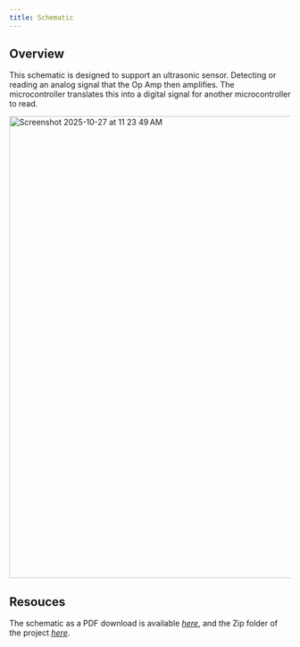 ```yaml
---
title: Schematic
---
```


## Overview

This schematic is designed to support an ultrasonic sensor. Detecting or reading an analog signal that the Op Amp then amplifies. The microcontroller translates this into a digital signal for another microcontroller to read.


<img width="1199" height="826" alt="Screenshot 2025-10-27 at 11 23 49 AM" src="https://github.com/user-attachments/assets/f5f58aec-e9a7-431f-8db1-3b0a23f16963" />




## Resouces

The schematic as a PDF download is available [*here*](https://github.com/user-attachments/files/23171048/NEW_ID_sch.pdf), and the Zip folder of the project [*here*](https://github.com/user-attachments/files/23015023/HL_Ind_Subsys.zip).
